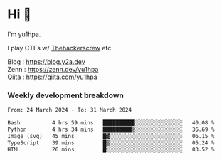 # Hi 👋

I'm yu1hpa.

I play CTFs w/ [Thehackerscrew](https://www.thehackerscrew.team/) etc.

Blog : https://blog.y2a.dev  
Zenn : https://zenn.dev/yu1hpa  
Qiita : https://qiita.com/yu1hpa  

### Weekly development breakdown

<!--START_SECTION:waka-->

```txt
From: 24 March 2024 - To: 31 March 2024

Bash          4 hrs 59 mins   ██████████░░░░░░░░░░░░░░░   40.08 %
Python        4 hrs 34 mins   █████████▒░░░░░░░░░░░░░░░   36.69 %
Image (svg)   45 mins         █▓░░░░░░░░░░░░░░░░░░░░░░░   06.15 %
TypeScript    39 mins         █▒░░░░░░░░░░░░░░░░░░░░░░░   05.24 %
HTML          26 mins         █░░░░░░░░░░░░░░░░░░░░░░░░   03.52 %
```

<!--END_SECTION:waka-->

